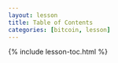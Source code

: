 ```yaml
---
layout: lesson
title: Table of Contents
categories: [bitcoin, lesson]
---
```


{% include lesson-toc.html %}
